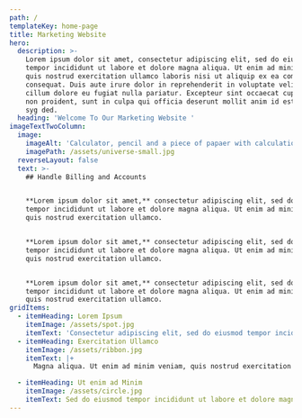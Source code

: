 ```yaml
---
path: /
templateKey: home-page
title: Marketing Website
hero:
  description: >-
    Lorem ipsum dolor sit amet, consectetur adipiscing elit, sed do eiusmod
    tempor incididunt ut labore et dolore magna aliqua. Ut enim ad minim veniam,
    quis nostrud exercitation ullamco laboris nisi ut aliquip ex ea commodo
    consequat. Duis aute irure dolor in reprehenderit in voluptate velit esse
    cillum dolore eu fugiat nulla pariatur. Excepteur sint occaecat cupidatat
    non proident, sunt in culpa qui officia deserunt mollit anim id est laborum
    syg ded.
  heading: 'Welcome To Our Marketing Website '
imageTextTwoColumn:
  image:
    imageAlt: 'Calculator, pencil and a piece of papaer with calculations'
    imagePath: /assets/universe-small.jpg
  reverseLayout: false
  text: >-
    ## Handle Billing and Accounts


    **Lorem ipsum dolor sit amet,** consectetur adipiscing elit, sed do eiusmod
    tempor incididunt ut labore et dolore magna aliqua. Ut enim ad minim veniam,
    quis nostrud exercitation ullamco.


    **Lorem ipsum dolor sit amet,** consectetur adipiscing elit, sed do eiusmod
    tempor incididunt ut labore et dolore magna aliqua. Ut enim ad minim veniam,
    quis nostrud exercitation ullamco.


    **Lorem ipsum dolor sit amet,** consectetur adipiscing elit, sed do eiusmod
    tempor incididunt ut labore et dolore magna aliqua. Ut enim ad minim veniam,
    quis nostrud exercitation ullamco.
gridItems:
  - itemHeading: Lorem Ipsum
    itemImage: /assets/spot.jpg
    itemText: 'Consectetur adipiscing elit, sed do eiusmod tempor incididunt ut labore.'
  - itemHeading: Exercitation Ullamco
    itemImage: /assets/ribbon.jpg
    itemText: |+
      Magna aliqua. Ut enim ad minim veniam, quis nostrud exercitation ullamco.

  - itemHeading: Ut enim ad Minim
    itemImage: /assets/circle.jpg
    itemText: Sed do eiusmod tempor incididunt ut labore et dolore magna aliqua.
---
```


